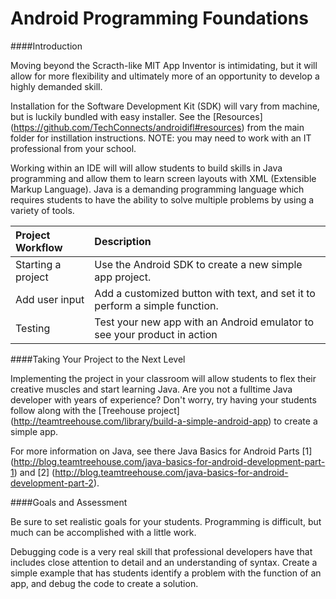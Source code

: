 Android Programming Foundations
===============

####Introduction 

Moving beyond the Scracth-like MIT App Inventor is intimidating, but it will allow for more flexibility and ultimately more of an opportunity to develop a highly demanded skill. 

Installation for the Software Development Kit (SDK) will vary from machine, but is luckily bundled with easy installer.  See the [Resources] (https://github.com/TechConnects/androidifl#resources) from the main folder for instillation instructions.  NOTE: you may need to work with an IT professional from your school.    

Working within an IDE will will allow students to build skills in Java programming and allow them to learn screen layouts with XML (Extensible Markup Language).  Java is a demanding programming language which requires students to have the ability to solve multiple problems by using a variety of tools.  


|**Project Workflow**| Description |
|:-------------------|:------------|
|Starting a project  | Use the Android SDK to create a new simple app project. |
|Add user input      | Add a customized button with text, and set it to perform a simple function. |  
| Testing            | Test your new app with an Android emulator to see your product in action | 

####Taking Your Project to the Next Level

Implementing the project in your classroom will allow students to flex their creative muscles and start learning Java.  Are you not a fulltime Java developer with years of experience?  Don't worry, try having your students follow along with the [Treehouse project] (http://teamtreehouse.com/library/build-a-simple-android-app) to create a simple app.  

For more information on Java, see there Java Basics for Android Parts [1] (http://blog.teamtreehouse.com/java-basics-for-android-development-part-1) and [2] (http://blog.teamtreehouse.com/java-basics-for-android-development-part-2).

####Goals and Assessment

Be sure to set realistic goals for your students.  Programming is difficult, but much can be accomplished with a little work.  

Debugging code is a very real skill that professional developers have that includes close attention to detail and an understanding of syntax.  Create a simple example that has students identify a problem with the function of an app, and debug the code to create a solution.    
